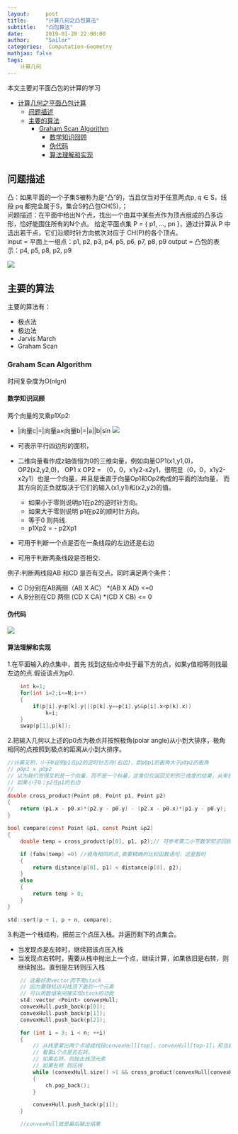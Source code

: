```yaml
---
layout:     post
title:      "计算几何之凸包算法"
subtitle:   "凸包算法"
date:       2019-01-20 22:00:00
author:     "Sailor"
categories:  Computation-Geometry
mathjax: false
tags:
    计算几何
---
```


本文主要对平面凸包的计算的学习
<!-- more -->
<!-- TOC -->

- [计算几何之平面凸包计算](#计算几何之平面凸包计算)
    - [问题描述](#问题描述)
    - [主要的算法](#主要的算法)
        - [Graham Scan Algorithm](#graham-scan-algorithm)
            - [数学知识回顾](#数学知识回顾)
            - [伪代码](#伪代码)
            - [算法理解和实现](#算法理解和实现)

<!-- /TOC -->

## 问题描述
凸：如果平面的一个子集S被称为是“凸”的，当且仅当对于任意两点p, q ∈ S，线段 pq 都完全属于S，集合S的凸包CH(S)，；  
问题描述：在平面中给出N个点，找出一个由其中某些点作为顶点组成的凸多边形，恰好能围住所有的N个点。
给定平面点集 P = { p1, …, pn }，通过计算从 P 中选出若干点，它们沿顺时针方向依次对应于 CH(P)的各个顶点。  
input = 平面上一组点：p1, p2, p3, p4, p5, p6, p7, p8, p9
output = 凸包的表示：p4, p5, p8, p2, p9

![](https://sailorlou.github.io/image/geo/convex_hull.PNG)

## 主要的算法
主要的算法有：
- 极点法
- 极边法
- Jarvis March
- Graham Scan


### Graham Scan Algorithm
时间复杂度为O(nlgn)  
#### 数学知识回顾
两个向量的叉乘p1Xp2:
- |向量c|=|向量a×向量b|=|a||b|sin<a b>
![](https://sailorlou.github.io/image/geo/cross-product.png)
- 可表示平行四边形的面积，
- 二维向量看作成z轴值恒为0的三维向量，例如向量OP1(x1,y1,0)，OP2(x2,y2,0)，
OP1 x OP2 = （0，0，x1y2-x2y1，很明显（0，0，x1y2-x2y1）也是一个向量，并且是垂直于向量Op1和Op2构成的平面的法向量，
而其方向的正负就取决于它们的输入(x1,y1)和(x2,y2)的值。
    - 如果小于零则说明p1在p2的逆时针方向。
    - 如果大于零则说明 p1在p2的顺时针方向。
    - 等于0 则共线.
    - p1Xp2 = - p2Xp1

- 可用于判断一个点是否在一条线段的左边还是右边
- 可用于判断两条线段是否相交.

例子:判断两线段AB 和CD 是否有交点。同时满足两个条件：
- C D分别在AB两侧（AB X AC） *(AB X AD) <=0 
- A,B分别在CD 两侧 (CD X CA) *(CD X CB) <= 0

#### 伪代码
![](https://sailorlou.github.io/image/geo/graham-scan-algo.png)



#### 算法理解和实现

1.在平面输入的点集中，首先  找到这些点中处于最下方的点，如果y值相等则找最左边的点.假设该点为p0.

```c
    int k=1;
    for(int i=2;i<=N;i++)
    {
        if(p[i].y<p[k].y||(p[k].y==p[i].y&&p[i].x<p[k].x))
            k=i;
    } 
    swap(p[1],p[k]);

```
2.把输入几何以上述的p0点为极点并按照极角(polar angle)从小到大排序，极角相同的点按照到极点的距离从小到大排序。

```c
//计算叉积，小于0说明p1在p2的逆时针方向(右边)，即p0p1的极角大于p0p2的极角
// p0p1 x p0p2 
// 以为我们觉得叉积是一个向量，而不是一个标量，这里仅仅返回叉积的三维度的结果，从来到判断两个向量的位置关系问题.
// 如果小于0；p2在p1的右边
// 
double cross_product(Point p0, Point p1, Point p2)
{
	return (p1.x - p0.x)*(p2.y - p0.y) - (p2.x - p0.x)*(p1.y - p0.y);
}

bool compare(const Point &p1, const Point &p2)
{
	double temp = cross_product(p[0], p1, p2);// 可参考第二小节数学知识回顾

	if (fabs(temp) =0) //极角相同的点,需要精确的比较函数语句，这里暂时
    {
        return distance(p[0], p1) < distance(p[0], p2);
    }
	else
    {
        return temp > 0;
    }
}

std::sort(p + 1, p + n, compare);

```

3.构造一个栈结构，把前三个点压入栈。并遍历剩下的点集合。
- 当发现点是左转时，继续把该点压入栈
- 当发现点右转时，需要从栈中抛出上一个点，继续计算，如果依旧是右转，则继续抛出。直到是左转则压入栈

```c
    // 这最好用vector而不用stack
    // 因为要随机访问栈顶下面的一个元素
    // 可以用数组来间接实现stack的功能
    std::vector <Point> convexHull;
    convexHull.push_back(p[0]);
    convexHull.push_back(p[1]);
    convexHull.push_back(p[2]);

	for (int i = 3; i < n; ++i)
	{
        // 从栈里拿出两个点组成线段convexHull[top]，convexHull[top-1]，和当前第i个点进行分析判断；
        // 看第i个点是否右转，
        // 如果右转，则抛出栈顶元素
        // 如果左转 则压栈
		while (convexHull.size() >1 && cross_product(convexHull[convexHull.size() - 2], p[i], convexHull[convexHull.size()-1]) >= 0)
		{
			ch.pop_back();
		}

		convexHull.push_back(p[i]);
    }

    //convexHull就是最后输出结果
```